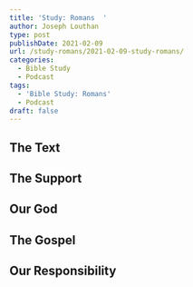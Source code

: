 ```yaml
---
title: 'Study: Romans  '
author: Joseph Louthan
type: post
publishDate: 2021-02-09
url: /study-romans/2021-02-09-study-romans/
categories:
  - Bible Study
  - Podcast
tags:
  - 'Bible Study: Romans'
  - Podcast
draft: false
---
```

## The Text

## The Support

## Our God

## The Gospel

## Our Responsibility

